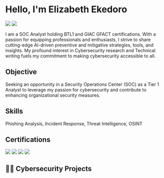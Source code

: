 # Hello, I'm Elizabeth Ekedoro
<a href="https://www.linkedin.com/in/ekedoro-elizabeth"><img src="https://img.shields.io/badge/-LinkedIn-0072b1?&style=for-the-badge&logo=linkedin&logoColor=white" /></a>
<a href="https://linktr.ee/elizabethekedoro"><img src="https://img.shields.io/badge/-Linktree-254F1A?&style=for-the-badge&logo=linktree&logoColor=Lincoln Green" /></a>


I am a SOC Analyst holding BTL1 and GIAC GFACT certifications. With a passion for equipping professionals and enthusiasts, I strive to share cutting-edge AI-driven preventive and mitigative strategies, tools, and insights. My profound interest in Cybersecurity research and Technical writing fuels my commitment to making cybersecurity accessible to all.


## Objective

Seeking an opportunity in a Security Operations Center (SOC) as a Tier 1 Analyst to leverage my passion for cybersecurity and contribute to enhancing organizational security measures.

## Skills

Phishing Analysis,
Incident Response,
Threat Intelligence,
OSINT



## Certifications
<div>

<a href="https://www.credly.com/badges/c5852fe7-4cf2-4b54-bf1d-ea60ddb4725f/whatsapp"><img src="https://img.shields.io/badge/-GFACT-FFD700?&style=for-the-badge&logo=GIAC&logoColor=white" /><a/>
<a href="https://www.credly.com/badges/2826b5bc-f685-4691-bbb4-544bca116cdb/public_url"><img src="https://img.shields.io/badge/-BTL1-000080?&style=for-the-badge&logo=BTL1&logoColor=white" /><a/>
<a href="https://www.credly.com/badges/e5f2c168-bb97-47d0-a024-7a4f688754a3/public_url"><img src="https://img.shields.io/badge/-CC-006400?&style=for-the-badge&logo=ISC2&logoColor=white" /><a/>
<a href="https://www.credly.com/badges/bc20daa2-1b05-49b5-80fc-6aec8b715a92/public_url"><img src="https://img.shields.io/badge/-Network Defense-007ACC?&style=for-the-badge&logo=CISCO&logoColor=white" /><a/>



 <h2>👨‍💻 Cybersecurity Projects</h2>
  


</div>

